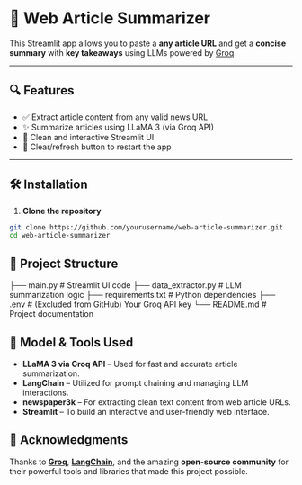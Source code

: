 
# 📰 Web Article Summarizer

This Streamlit app allows you to paste a **any article URL** and get a **concise summary** with **key takeaways** using LLMs powered by [Groq](https://groq.com/).

---

## 🔍 Features

- ✅ Extract article content from any valid news URL
- ✨ Summarize articles using LLaMA 3 (via Groq API)
- 🚀 Clean and interactive Streamlit UI
- 🔄 Clear/refresh button to restart the app

---

## 🛠️ Installation

1. **Clone the repository**

```bash
git clone https://github.com/yourusername/web-article-summarizer.git
cd web-article-summarizer
```

## 📁 Project Structure

├── main.py                 # Streamlit UI code
├── data_extractor.py       # LLM summarization logic
├── requirements.txt        # Python dependencies
├── .env                    # (Excluded from GitHub) Your Groq API key
└── README.md               # Project documentation

## 🧠 Model & Tools Used

- **LLaMA 3 via Groq API** – Used for fast and accurate article summarization.
- **LangChain** – Utilized for prompt chaining and managing LLM interactions.
- **newspaper3k** – For extracting clean text content from web article URLs.
- **Streamlit** – To build an interactive and user-friendly web interface.

## 🙌 Acknowledgments

Thanks to **[Groq](https://groq.com/)**, **[LangChain](https://www.langchain.com/)**, and the amazing **open-source community** for their powerful tools and libraries that made this project possible.



